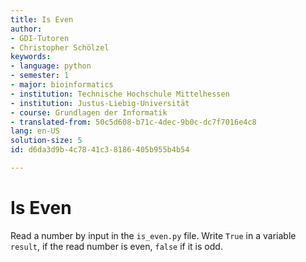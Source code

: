 ```yaml
---
title: Is Even
author:
- GDI-Tutoren
- Christopher Schölzel
keywords:
- language: python
- semester: 1
- major: bioinformatics
- institution: Technische Hochschule Mittelhessen
- institution: Justus-Liebig-Universität
- course: Grundlagen der Informatik
- translated-from: 50c5d608-b71c-4dec-9b0c-dc7f7016e4c8
lang: en-US
solution-size: 5
id: d6da3d9b-4c78-41c3-8186-405b955b4b54

---
```

# Is Even

Read a number by input in the `is_even.py` file. Write `True` in a variable `result`, if the read number is even, `false` if it is odd.